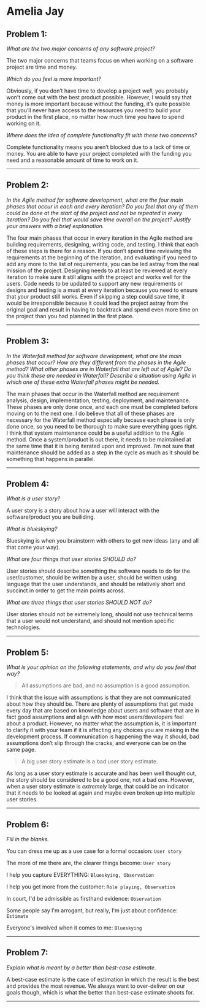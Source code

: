 
# Amelia Jay

## Problem 1:
*What are the two major concerns of any software project?*

The two major concerns that teams focus on when working on a software project are time and money.

*Which do you feel is more important?*

Obviously, if you don’t have time to develop a project *well*, you probably won’t come out with the best product possible. However, I would say that money is more important because without the funding, it’s quite possible that you’ll never have access to the resources you need to build your product in the first place, no matter how much time you have to spend working on it.

*Where does the idea of complete functionality fit with these two concerns?*

Complete functionality means you aren’t blocked due to a lack of time or money. You are able to have your project completed with the funding you need and a reasonable amount of time to work on it.

___________________
## Problem 2:
*In the Agile method for software development, what are the four main phases that occur in each and every iteration? Do you feel that any of them could be done at the start of the project and not be repeated in every iteration? Do you feel that would save time overall on the project? Justify your answers with a brief explanation.*

The four main phases that occur in every iteration in the Agile method are building requirements, designing, writing code, and testing. I think that each of these steps is there for a reason. If you don’t spend time reviewing the requirements at the beginning of the iteration, and evaluating if you need to add any more to the list of requirements, you can be led astray from the real mission of the project. Designing needs to at least be reviewed at every iteration to make sure it still aligns with the project and works well for the users. Code needs to be updated to support any new requirements or designs and testing is a must at every iteration because you need to ensure that your product still works. Even if skipping a step could save time, it would be irresponsible because it could lead the project astray from the original goal and result in having to backtrack and spend even more time on the project than you had planned in the first place.

______________________
## Problem 3: 
*In the Waterfall method for software development, what are the main phases that occur? How are they different from the phases in the Agile method? What other phases are in Waterfall that are left out of Agile? Do you think these are needed in Waterfall? Describe a situation using Agile in which one of these extra Waterfall phases might be needed.*

The main phases that occur in the Waterfall method are requirement analysis, design, implementation, testing, deployment, and maintenance. These phases are only done once, and each one must be completed before moving on to the next one. I do believe that all of these phases are necessary for the Waterfall method especially because each phase is only done once, so you need to be thorough to make sure everything goes right. I think that system maintenance could be a useful addition to the Agile method. Once a system/product is out there, it needs to be maintained at the same time that it is being iterated upon and improved. I’m not sure that maintenance should be added as a step in the cycle as much as it should be something that happens in parallel.

_____________________
## Problem 4:
*What is a user story?*

A user story is a story about how a user will interact with the software/product you are builiding.

*What is blueskying?*

Blueskying is when you brainstorm with others to get new ideas (any and all that come your way).

*What are four things that user stories SHOULD do?*

User stories should describe something the software needs to do for the user/customer, should be written by a user, should be written using language that the user understands, and should be relatively short and succinct in order to get the main points across.

*What are three things that user stories SHOULD NOT do?*

User stories should not be extremely long, should not use technical terms that a user would not understand, and should not mention specific technologies.

_____________________
## Problem 5:
*What is your opinion on the following statements, and why do you feel that way?*

> All assumptions are bad, and no assumption is a good assumption.

I think that the issue with assumptions is that they are not communicated about how they should be. There are plenty of assumptions that get made every day that are based on knowledge about users and software that are in fact good assumptions and align with how most users/developers feel about a product. However, no matter what the assumption is, it is important to clarify it with your team if it is affecting any choices you are making in the development process. If communication is happening the way it should, bad assumptions don’t slip through the cracks, and everyone can be on the same page.

> A big user story estimate is a bad user story estimate.

As long as a user story estimate is accurate and has been well thought out, the story should be considered to be a good one, not a bad one. However, when a user story estimate is *extremely* large, that could be an indicator that it needs to be looked at again and maybe even broken up into multiple user stories.

_______________________
## Problem 6:
*Fill in the blanks.*

You can dress me up as a use case for a formal occasion: `User story`

The more of me there are, the clearer things become: `User story`

I help you capture EVERYTHING: `Blueskying, Observation`

I help you get more from the customer: `Role playing, Observation`

In court, I'd be admissible as firsthand evidence: `Observation`

Some people say I'm arrogant, but really, I'm just about confidence: `Estimate`

Everyone's involved when it comes to me: `Blueskying`

____________________________
## Problem 7:
*Explain what is meant by a better than best-case estimate.*

A best-case estimate is the case of estimation in which the result is the best and provides the most revenue. We always want to over-deliver on our goals though, which is what the better than best-case estimate shoots for.

_____________________
